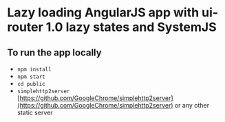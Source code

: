 # Lazy loading AngularJS app with ui-router 1.0 lazy states and SystemJS

## To run the app locally

- `npm install`
- `npm start`
- `cd public`
- `simplehttp2server` [https://github.com/GoogleChrome/simplehttp2server](https://github.com/GoogleChrome/simplehttp2server) or any other static server

